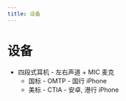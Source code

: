 ```yaml
---
title: 设备
---
```


# 设备

- 四段式耳机 - 左右声道 + MIC 麦克
  - 国标 - OMTP - 国行 iPhone
  - 美标 - CTIA - 安卓, 港行 iPhone
